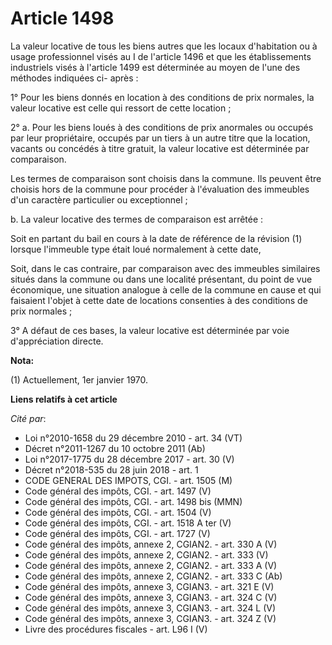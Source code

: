 # Article 1498

La valeur locative de tous les biens autres que les locaux d'habitation ou à usage professionnel visés au I de l'article 1496
et que les établissements industriels visés à l'article 1499 est déterminée au moyen de l'une des méthodes indiquées ci-
après :

1° Pour les biens donnés en location à des conditions de prix normales, la valeur locative est celle qui ressort de cette
location ;

2° a. Pour les biens loués à des conditions de prix anormales ou occupés par leur propriétaire, occupés par un tiers à un
autre titre que la location, vacants ou concédés à titre gratuit, la valeur locative est déterminée par comparaison.

Les termes de comparaison sont choisis dans la commune. Ils peuvent être choisis hors de la commune pour procéder à
l'évaluation des immeubles d'un caractère particulier ou exceptionnel ;

b. La valeur locative des termes de comparaison est arrêtée :

Soit en partant du bail en cours à la date de référence de la révision (1) lorsque l'immeuble type était loué normalement à
cette date,

Soit, dans le cas contraire, par comparaison avec des immeubles similaires situés dans la commune ou dans une localité
présentant, du point de vue économique, une situation analogue à celle de la commune en cause et qui faisaient l'objet à
cette date de locations consenties à des conditions de prix normales ;

3° A défaut de ces bases, la valeur locative est déterminée par voie d'appréciation directe.

**Nota:**

(1) Actuellement, 1er janvier 1970.

**Liens relatifs à cet article**

_Cité par_:

  - Loi n°2010-1658 du 29 décembre 2010 - art. 34 (VT)
  - Décret n°2011-1267 du 10 octobre 2011 (Ab)
  - Loi n°2017-1775 du 28 décembre 2017 - art. 30 (V)
  - Décret n°2018-535 du 28 juin 2018 - art. 1
  - CODE GENERAL DES IMPOTS, CGI. - art. 1505 (M)
  - Code général des impôts, CGI. - art. 1497 (V)
  - Code général des impôts, CGI. - art. 1498 bis (MMN)
  - Code général des impôts, CGI. - art. 1504 (V)
  - Code général des impôts, CGI. - art. 1518 A ter (V)
  - Code général des impôts, CGI. - art. 1727 (V)
  - Code général des impôts, annexe 2, CGIAN2. - art. 330 A (V)
  - Code général des impôts, annexe 2, CGIAN2. - art. 333 (V)
  - Code général des impôts, annexe 2, CGIAN2. - art. 333 A (V)
  - Code général des impôts, annexe 2, CGIAN2. - art. 333 C (Ab)
  - Code général des impôts, annexe 3, CGIAN3. - art. 321 E (V)
  - Code général des impôts, annexe 3, CGIAN3. - art. 324 C (V)
  - Code général des impôts, annexe 3, CGIAN3. - art. 324 L (V)
  - Code général des impôts, annexe 3, CGIAN3. - art. 324 Z (V)
  - Livre des procédures fiscales - art. L96 I (V)
